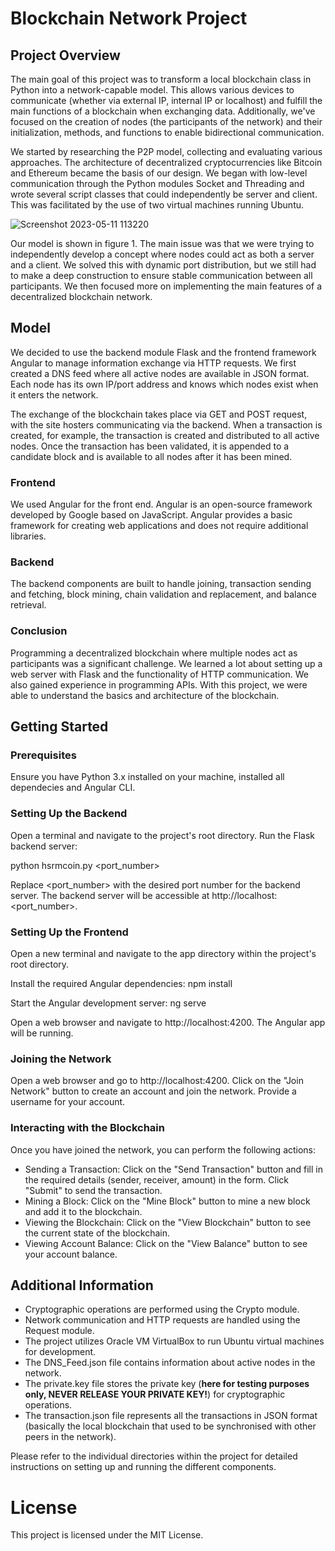 # Blockchain Network Project

## Project Overview
The main goal of this project was to transform a local blockchain class in Python into a network-capable model. This allows various devices to communicate (whether via external IP, internal IP or localhost) and fulfill the main functions of a blockchain when exchanging data. Additionally, we've focused on the creation of nodes (the participants of the network) and their initialization, methods, and functions to enable bidirectional communication.

We started by researching the P2P model, collecting and evaluating various approaches. The architecture of decentralized cryptocurrencies like Bitcoin and Ethereum became the basis of our design. We began with low-level communication through the Python modules Socket and Threading and wrote several script classes that could independently be server and client. This was facilitated by the use of two virtual machines running Ubuntu.

![Screenshot 2023-05-11 113220](https://github.com/SaidTogru/Blockchain/assets/65668541/7eb80c8a-8f4b-4e54-9e20-40b663533726)

Our model is shown in figure 1. The main issue was that we were trying to independently develop a concept where nodes could act as both a server and a client. We solved this with dynamic port distribution, but we still had to make a deep construction to ensure stable communication between all participants. We then focused more on implementing the main features of a decentralized blockchain network.

## Model
We decided to use the backend module Flask and the frontend framework Angular to manage information exchange via HTTP requests. We first created a DNS feed where all active nodes are available in JSON format. Each node has its own IP/port address and knows which nodes exist when it enters the network.

The exchange of the blockchain takes place via GET and POST request, with the site hosters communicating via the backend. When a transaction is created, for example, the transaction is created and distributed to all active nodes. Once the transaction has been validated, it is appended to a candidate block and is available to all nodes after it has been mined.

### Frontend
We used Angular for the front end. Angular is an open-source framework developed by Google based on JavaScript. Angular provides a basic framework for creating web applications and does not require additional libraries.

### Backend
The backend components are built to handle joining, transaction sending and fetching, block mining, chain validation and replacement, and balance retrieval.

### Conclusion
Programming a decentralized blockchain where multiple nodes act as participants was a significant challenge. We learned a lot about setting up a web server with Flask and the functionality of HTTP communication. We also gained experience in programming APIs. With this project, we were able to understand the basics and architecture of the blockchain.

## Getting Started

### Prerequisites
Ensure you have Python 3.x installed on your machine, installed all dependecies and Angular CLI.

### Setting Up the Backend
Open a terminal and navigate to the project's root directory.
Run the Flask backend server:

python hsrmcoin.py <port_number>

Replace <port_number> with the desired port number for the backend server.
The backend server will be accessible at http://localhost:<port_number>.

### Setting Up the Frontend
Open a new terminal and navigate to the app directory within the project's root directory.

Install the required Angular dependencies: npm install

Start the Angular development server: ng serve

Open a web browser and navigate to http://localhost:4200. The Angular app will be running.

### Joining the Network
Open a web browser and go to http://localhost:4200.
Click on the "Join Network" button to create an account and join the network.
Provide a username for your account.

### Interacting with the Blockchain
Once you have joined the network, you can perform the following actions:
* Sending a Transaction: Click on the "Send Transaction" button and fill in the required details (sender, receiver, amount) in the form. Click "Submit" to send the transaction.
* Mining a Block: Click on the "Mine Block" button to mine a new block and add it to the blockchain.
* Viewing the Blockchain: Click on the "View Blockchain" button to see the current state of the blockchain.
* Viewing Account Balance: Click on the "View Balance" button to see your account balance.

## Additional Information
* Cryptographic operations are performed using the Crypto module.
* Network communication and HTTP requests are handled using the Request module.
* The project utilizes Oracle VM VirtualBox to run Ubuntu virtual machines for development.
* The DNS_Feed.json file contains information about active nodes in the network.
* The private.key file stores the private key (**here for testing purposes only, NEVER RELEASE YOUR PRIVATE KEY!**) for cryptographic operations.
* The transaction.json file represents all the transactions in JSON format (basically the local blockchain that used to be synchronised with other peers in the network).

Please refer to the individual directories within the project for detailed instructions on setting up and running the different components.

# License
This project is licensed under the MIT License. 
